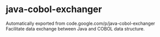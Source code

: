 # java-cobol-exchanger
Automatically exported from code.google.com/p/java-cobol-exchanger
Facilitate data exchange between Java and COBOL data structure.
